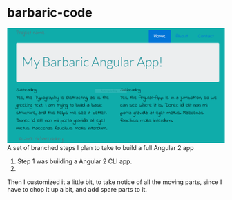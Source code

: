 # barbaric-code

![](https://github.com/gokemon/barbaric-code/blob/master/documentation/screenshot.png)
A set of branched steps I plan to take to build a full Angular 2 app

1. Step 1 was building a Angular 2 CLI app. 
2. 
Then I customized it a little bit, to take notice of all the moving parts, since I have to chop it up a bit, and add spare parts to it.

